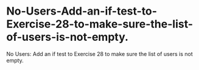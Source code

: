 # No-Users-Add-an-if-test-to-Exercise-28-to-make-sure-the-list-of-users-is-not-empty.
No Users: Add an if test to Exercise 28 to make sure the list of users is not empty.
